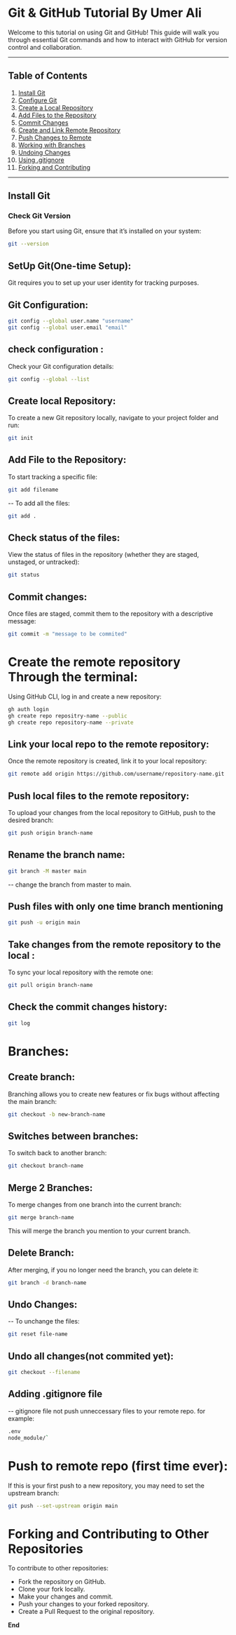
# Git & GitHub Tutorial By Umer Ali

Welcome to this tutorial on using Git and GitHub! This guide will walk you through essential Git commands and how to interact with GitHub for version control and collaboration.

---

## Table of Contents

1. [Install Git](#install-git)
2. [Configure Git](#configure-git)
3. [Create a Local Repository](#create-a-local-repository)
4. [Add Files to the Repository](#add-files-to-the-repository)
5. [Commit Changes](#commit-changes)
6. [Create and Link Remote Repository](#create-and-link-remote-repository)
7. [Push Changes to Remote](#push-changes-to-remote)
8. [Working with Branches](#working-with-branches)
9. [Undoing Changes](#undoing-changes)
10. [Using .gitignore](#using-gitignore)
11. [Forking and Contributing](#forking-and-contributing)

---

## Install Git

### Check Git Version

Before you start using Git, ensure that it’s installed on your system:

```bash
git --version
```

## SetUp Git(One-time Setup):
Git requires you to set up your user identity for tracking purposes.

## Git Configuration:
```bash
git config --global user.name "username"
git config --global user.email "email"
```
## check configuration :
Check your Git configuration details:
```bash
git config --global --list
```
## Create local Repository:

To create a new Git repository locally, navigate to your project folder and run:

```bash
git init
```
## Add File to the Repository:

To start tracking a specific file:

```bash
git add filename
```
-- To add all the files:

```bash
git add .
```
## Check status of the files:

View the status of files in the repository (whether they are staged, unstaged, or untracked):

```bash
git status
```
## Commit changes:

Once files are staged, commit them to the repository with a descriptive message:

```bash
git commit -m "message to be commited"
```
# Create the remote repository Through the terminal:

Using GitHub CLI, log in and create a new repository:


```bash
gh auth login
gh create repo repositry-name --public
gh create repo repository-name --private
```

## Link your local repo to the remote repository:

Once the remote repository is created, link it to your local repository:

```bash
git remote add origin https://github.com/username/repository-name.git
```
## Push local files to the remote repository:

To upload your changes from the local repository to GitHub, push to the desired branch:

```bash
git push origin branch-name
```
## Rename the branch name:
```bash
git branch -M master main
```
-- change the branch from master to main.


## Push files with only one time branch mentioning
```bash
git push -u origin main
```
## Take changes from the remote repository to the local :

To sync your local repository with the remote one:

```bash
git pull origin branch-name
```
## Check the commit changes history:
```bash
git log
```
# Branches:

## Create branch:

Branching allows you to create new features or fix bugs without affecting the main branch:

```bash
git checkout -b new-branch-name
```
## Switches between branches:

To switch back to another branch:

```bash
git checkout branch-name
```
## Merge 2 Branches:

To merge changes from one branch into the current branch:

```bash
git merge branch-name
```
This will merge the branch you mention to your current branch.

## Delete Branch:

After merging, if you no longer need the branch, you can delete it:

```bash
git branch -d branch-name
```
## Undo Changes:
-- To unchange the files:
```bash
git reset file-name
```
## Undo all changes(not commited yet):
```bash
git checkout --filename
```
## Adding .gitignore file

-- gitignore file not push unneccessary files to your remote repo.
for example:
```bash
.env
node_module/`
```
# Push to remote repo (first time ever):
 
 If this is your first push to a new repository, you may need to set the upstream branch:
 
```bash
git push --set-upstream origin main
```
# Forking and Contributing to Other Repositories
To contribute to other repositories:

- Fork the repository on GitHub.
- Clone your fork locally.
- Make your changes and commit.
- Push your changes to your forked repository.
- Create a Pull Request to the original repository.

**End**
